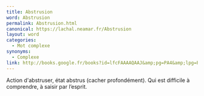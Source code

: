 ```yaml
---
title: Abstrusion
word: Abstrusion
permalink: Abstrusion.html
canonical: https://lachal.neamar.fr/Abstrusion
layout: word
categories:
  - Mot complexe
synonyms:
  - Complexe
link: http://books.google.fr/books?id=lfcFAAAAQAAJ&amp;pg=PA4&amp;lpg=PA4&amp;dq=abstrusion&amp;source=web&amp;ots=butwwGocFZ&amp;sig=mN6KCb40tfbCskM9Z6qtb_a-uiQ&amp;hl=fr
---
```


Action d'abstruser, état abstrus (cacher profondément).
Qui est difficile à comprendre, à saisir par l’esprit.

